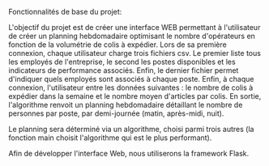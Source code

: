 Fonctionnalités de base du projet:

L'objectif du projet est de créer une interface WEB permettant à l'utilisateur de créer un planning hebdomadaire optimisant le nombre d'opérateurs en fonction de la volumétrie de colis à expédier. 
Lors de sa première connexion, chaque utilisateur charge trois fichiers csv. Le premier liste tous les employés de l'entreprise, le second les postes disponibles et les indicateurs de performance associés. Enfin, le dernier fichier permet d'indiquer quels employés sont associés à chaque poste.
Enfin, à chaque connexion, l'utilisateur entre les données suivantes : le nombre de colis à expédier dans la semaine et le nombre moyen d'articles par colis.
En sortie, l'algorithme renvoit un planning hebdomadaire détaillant le nombre de personnes par poste, par demi-journée (matin, après-midi, nuit). 

Le planning sera déterminé via un algorithme, choisi parmi trois autres (la fonction main choisit l'algorithme qui est le plus performant). 

Afin de développer l'interface Web, nous utiliserons la framework Flask. 



